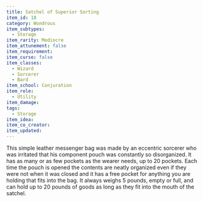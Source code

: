 ```yaml
---
title: Satchel of Superior Sorting
item_id: 18
category: Wondrous
item_subtypes:
  - Storage
item_rarity: Mediocre
item_attunement: false
item_requirement:
item_curse: false
item_classes:
  - Wizard
  - Sorcerer
  - Bard
item_school: Conjuration
item_role:
  - Utility
item_damage:
tags:
  - Storage
item_idea:
item_co_creator:
item_updated:
---
```


This simple leather messenger bag was made by an eccentric sorcerer who was irritated that his component pouch was constantly so disorganized. It has as many or as few pockets as the wearer needs, up to 20 pockets. Each time the pouch is opened the contents are neatly organized even if they were not when it was closed and it has a free pocket for anything you are holding that fits into the bag. It always weighs 5 pounds, empty or full, and can hold up to 20 pounds of goods as long as they fit into the mouth of the satchel.
